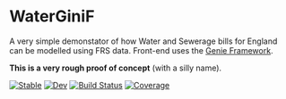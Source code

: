 # WaterGiniF

A very simple demonstator of how Water and Sewerage bills for England can be modelled using FRS data. Front-end uses the [Genie Framework](https://genieframework.com/).

**This is a very rough proof of concept** (with a silly name).

[![Stable](https://img.shields.io/badge/docs-stable-blue.svg)](https://grahamstark.github.io/WaterGiniF.jl/stable/)
[![Dev](https://img.shields.io/badge/docs-dev-blue.svg)](https://grahamstark.github.io/WaterGiniF.jl/dev/)
[![Build Status](https://github.com/grahamstark/WaterGiniF.jl/actions/workflows/CI.yml/badge.svg?branch=main)](https://github.com/grahamstark/WaterGiniF.jl/actions/workflows/CI.yml?query=branch%3Amain)
[![Coverage](https://codecov.io/gh/grahamstark/WaterGiniF.jl/branch/main/graph/badge.svg)](https://codecov.io/gh/grahamstark/WaterGiniF.jl)
